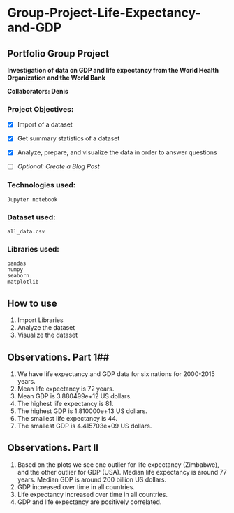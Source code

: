 # Group-Project-Life-Expectancy-and-GDP
## Portfolio Group Project

**Investigation of data on GDP and life expectancy from the World Health Organization and the World Bank**

**Collaborators: Denis**

### Project Objectives:

- [x] Import of a dataset
- [x] Get summary statistics of a dataset
- [x] Analyze, prepare, and visualize the data in order to answer questions
- [ ] *Optional: Create a Blog Post*


### Technologies used:
```
Jupyter notebook
```

### Dataset used:
```
all_data.csv
```

### Libraries used:
```
pandas
numpy
seaborn
matplotlib
```

## How to use ##
1. Import Libraries
2. Analyze the dataset
3. Visualize the dataset

## Observations. Part 1##
1. We have life expectancy and GDP data for six nations for 2000-2015 years.
2. Mean life expectancy is 72 years.
3. Mean GDP is 3.880499e+12 US dollars.  
4. The highest life expectancy is 81.
5. The highest GDP is 1.810000e+13 US dollars.
6. The smallest life expectancy is 44.
7. The smallest GDP is 4.415703e+09 US dollars.

## Observations. Part II ##
1. Based on the plots we see one outlier for life expectancy (Zimbabwe), and the other outlier    for GDP (USA). Median life expectancy is around 77 years. Median GDP is around 200 billion US dollars.
2. GDP increased over time in all countries.
3. Life expectancy increased over time in all countries.
4. GDP and life expectancy are positively correlated.
